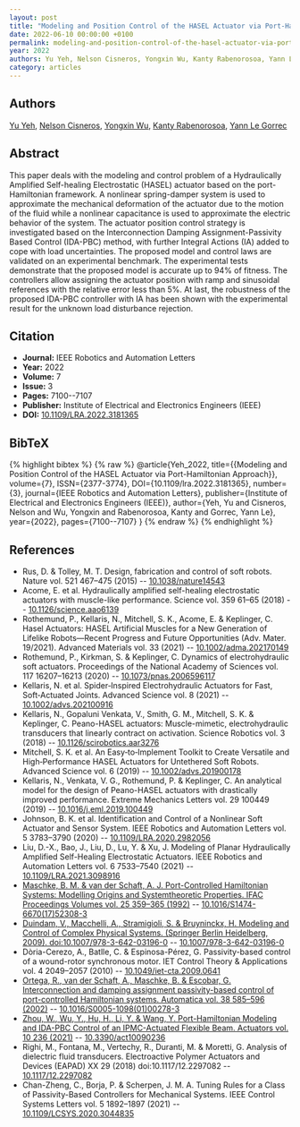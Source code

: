```yaml
---
layout: post
title: "Modeling and Position Control of the HASEL Actuator via Port-Hamiltonian Approach"
date: 2022-06-10 00:00:00 +0100
permalink: modeling-and-position-control-of-the-hasel-actuator-via-port-hamiltonian-approach
year: 2022
authors: Yu Yeh, Nelson Cisneros, Yongxin Wu, Kanty Rabenorosoa, Yann Le Gorrec
category: articles
---
```

 
## Authors
[Yu Yeh](authors/yu_yeh), [Nelson Cisneros](authors/nelson_cisneros), [Yongxin Wu](authors/yongxin_wu), [Kanty Rabenorosoa](authors/kanty_rabenorosoa), [Yann Le Gorrec](authors/yann_le_gorrec)
 
## Abstract
This paper deals with the modeling and control problem of a Hydraulically Amplified Self-healing Electrostatic (HASEL) actuator based on the port-Hamiltonian framework. A nonlinear spring-damper system is used to approximate the mechanical deformation of the actuator due to the motion of the fluid while a nonlinear capacitance is used to approximate the electric behavior of the system. The actuator position control strategy is investigated based on the Interconnection Damping Assignment-Passivity Based Control (IDA-PBC) method, with further Integral Actions (IA) added to cope with load uncertainties. The proposed model and control laws are validated on an experimental benchmark. The experimental tests demonstrate that the proposed model is accurate up to 94% of fitness. The controllers allow assigning the actuator position with ramp and sinusoidal references with the relative error less than 5%. At last, the robustness of the proposed IDA-PBC controller with IA has been shown with the experimental result for the unknown load disturbance rejection.
 
## Citation
- **Journal:** IEEE Robotics and Automation Letters
- **Year:** 2022
- **Volume:** 7
- **Issue:** 3
- **Pages:** 7100--7107
- **Publisher:** Institute of Electrical and Electronics Engineers (IEEE)
- **DOI:** [10.1109/LRA.2022.3181365](https://doi.org/10.1109/LRA.2022.3181365)
 
## BibTeX
{% highlight bibtex %}
{% raw %}
@article{Yeh_2022,
  title={{Modeling and Position Control of the HASEL Actuator via Port-Hamiltonian Approach}},
  volume={7},
  ISSN={2377-3774},
  DOI={10.1109/lra.2022.3181365},
  number={3},
  journal={IEEE Robotics and Automation Letters},
  publisher={Institute of Electrical and Electronics Engineers (IEEE)},
  author={Yeh, Yu and Cisneros, Nelson and Wu, Yongxin and Rabenorosoa, Kanty and Gorrec, Yann Le},
  year={2022},
  pages={7100--7107}
}
{% endraw %}
{% endhighlight %}
 
## References
- Rus, D. & Tolley, M. T. Design, fabrication and control of soft robots. Nature vol. 521 467–475 (2015) -- [10.1038/nature14543](https://doi.org/10.1038/nature14543)
- Acome, E. et al. Hydraulically amplified self-healing electrostatic actuators with muscle-like performance. Science vol. 359 61–65 (2018) -- [10.1126/science.aao6139](https://doi.org/10.1126/science.aao6139)
- Rothemund, P., Kellaris, N., Mitchell, S. K., Acome, E. & Keplinger, C. Hasel Actuators: HASEL Artificial Muscles for a New Generation of Lifelike Robots—Recent Progress and Future Opportunities (Adv. Mater. 19/2021). Advanced Materials vol. 33 (2021) -- [10.1002/adma.202170149](https://doi.org/10.1002/adma.202170149)
- Rothemund, P., Kirkman, S. & Keplinger, C. Dynamics of electrohydraulic soft actuators. Proceedings of the National Academy of Sciences vol. 117 16207–16213 (2020) -- [10.1073/pnas.2006596117](https://doi.org/10.1073/pnas.2006596117)
- Kellaris, N. et al. Spider‐Inspired Electrohydraulic Actuators for Fast, Soft‐Actuated Joints. Advanced Science vol. 8 (2021) -- [10.1002/advs.202100916](https://doi.org/10.1002/advs.202100916)
- Kellaris, N., Gopaluni Venkata, V., Smith, G. M., Mitchell, S. K. & Keplinger, C. Peano-HASEL actuators: Muscle-mimetic, electrohydraulic transducers that linearly contract on activation. Science Robotics vol. 3 (2018) -- [10.1126/scirobotics.aar3276](https://doi.org/10.1126/scirobotics.aar3276)
- Mitchell, S. K. et al. An Easy‐to‐Implement Toolkit to Create Versatile and High‐Performance HASEL Actuators for Untethered Soft Robots. Advanced Science vol. 6 (2019) -- [10.1002/advs.201900178](https://doi.org/10.1002/advs.201900178)
- Kellaris, N., Venkata, V. G., Rothemund, P. & Keplinger, C. An analytical model for the design of Peano-HASEL actuators with drastically improved performance. Extreme Mechanics Letters vol. 29 100449 (2019) -- [10.1016/j.eml.2019.100449](https://doi.org/10.1016/j.eml.2019.100449)
- Johnson, B. K. et al. Identification and Control of a Nonlinear Soft Actuator and Sensor System. IEEE Robotics and Automation Letters vol. 5 3783–3790 (2020) -- [10.1109/LRA.2020.2982056](https://doi.org/10.1109/LRA.2020.2982056)
- Liu, D.-X., Bao, J., Liu, D., Lu, Y. & Xu, J. Modeling of Planar Hydraulically Amplified Self-Healing Electrostatic Actuators. IEEE Robotics and Automation Letters vol. 6 7533–7540 (2021) -- [10.1109/LRA.2021.3098916](https://doi.org/10.1109/LRA.2021.3098916)
- [Maschke, B. M. & van der Schaft, A. J. Port-Controlled Hamiltonian Systems: Modelling Origins and Systemtheoretic Properties. IFAC Proceedings Volumes vol. 25 359–365 (1992)](port-controlled-hamiltonian-systems-modelling-origins-and-systemtheoretic-properties-92) -- [10.1016/S1474-6670(17)52308-3](https://doi.org/10.1016/S1474-6670(17)52308-3)
- [Duindam, V., Macchelli, A., Stramigioli, S. & Bruyninckx, H. Modeling and Control of Complex Physical Systems. (Springer Berlin Heidelberg, 2009). doi:10.1007/978-3-642-03196-0](modeling-and-control-of-complex-physical-systems) -- [10.1007/978-3-642-03196-0](https://doi.org/10.1007/978-3-642-03196-0)
- Dòria-Cerezo, A., Batlle, C. & Espinosa-Pérez, G. Passivity-based control of a wound-rotor synchronous motor. IET Control Theory &amp; Applications vol. 4 2049–2057 (2010) -- [10.1049/iet-cta.2009.0641](https://doi.org/10.1049/iet-cta.2009.0641)
- [Ortega, R., van der Schaft, A., Maschke, B. & Escobar, G. Interconnection and damping assignment passivity-based control of port-controlled Hamiltonian systems. Automatica vol. 38 585–596 (2002)](interconnection-and-damping-assignment-passivity-based-control-of-port-controlled-hamiltonian-systems) -- [10.1016/S0005-1098(01)00278-3](https://doi.org/10.1016/S0005-1098(01)00278-3)
- [Zhou, W., Wu, Y., Hu, H., Li, Y. & Wang, Y. Port-Hamiltonian Modeling and IDA-PBC Control of an IPMC-Actuated Flexible Beam. Actuators vol. 10 236 (2021)](port-hamiltonian-modeling-and-ida-pbc-control-of-an-ipmc-actuated-flexible-beam) -- [10.3390/act10090236](https://doi.org/10.3390/act10090236)
- Righi, M., Fontana, M., Vertechy, R., Duranti, M. & Moretti, G. Analysis of dielectric fluid transducers. Electroactive Polymer Actuators and Devices (EAPAD) XX 29 (2018) doi:10.1117/12.2297082 -- [10.1117/12.2297082](https://doi.org/10.1117/12.2297082)
- Chan-Zheng, C., Borja, P. & Scherpen, J. M. A. Tuning Rules for a Class of Passivity-Based Controllers for Mechanical Systems. IEEE Control Systems Letters vol. 5 1892–1897 (2021) -- [10.1109/LCSYS.2020.3044835](https://doi.org/10.1109/LCSYS.2020.3044835)

